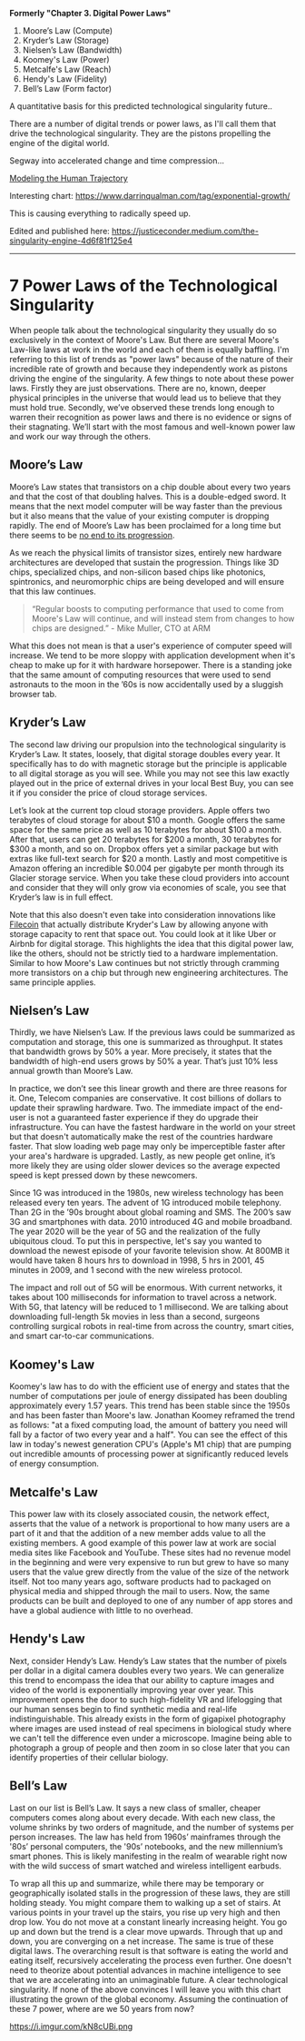 **Formerly "Chapter 3. Digital Power Laws"**

1.  Moore’s Law (Compute)
2.  Kryder’s Law (Storage)
3.  Nielsen’s Law (Bandwidth)
4.  Koomey's Law (Power)
5.  Metcalfe's Law (Reach)
6.  Hendy's Law (Fidelity)
7.  Bell’s Law (Form factor)

A quantitative basis for this predicted technological singularity future..

There are a number of digital trends or power laws, as I'll call them that drive the technological singularity. They are the pistons propelling the engine of the digital world. 

Segway into accelerated change and time compression...

[Modeling the Human Trajectory](https://www.openphilanthropy.org/blog/modeling-human-trajectory)

Interesting chart: https://www.darrinqualman.com/tag/exponential-growth/

This is causing everything to radically speed up. 

Edited and published here: https://justiceconder.medium.com/the-singularity-engine-4d6f81f125e4

---

# 7 Power Laws of the Technological Singularity

When people talk about the technological singularity they usually do so exclusively in the context of Moore's Law. But there are several Moore's Law-like laws at work in the world and each of them is equally baffling. I'm referring to this list of trends as "power laws" because of the nature of their incredible rate of growth and because they independently work as pistons driving the engine of the singularity. A few things to note about these power laws. Firstly they are just observations. There are no, known, deeper physical principles in the universe that would lead us to believe that they must hold true. Secondly, we’ve observed these trends long enough to warren their recognition as power laws and there is no evidence or signs of their stagnating. We’ll start with the most famous and well-known power law and work our way through the others.

## **Moore’s Law**

Moore’s Law states that transistors on a chip double about every two years and that the cost of that doubling halves. This is a double-edged sword. It means that the next model computer will be way faster than the previous but it also means that the value of your existing computer is dropping rapidly. The end of Moore’s Law has been proclaimed for a long time but there seems to be [no end to its progression](https://medium.com/predict/moores-law-is-alive-and-well-eaa49a450188).

As we reach the physical limits of transistor sizes, entirely new hardware architectures are developed that sustain the progression. Things like 3D chips, specialized chips, and non-silicon based chips like photonics, spintronics, and neuromorphic chips are being developed and will ensure that this law continues.

> “Regular boosts to computing performance that used to come from Moore's Law will continue, and will instead stem from changes to how chips are designed.” - Mike Muller, CTO at ARM

What this does not mean is that a user's experience of computer speed will increase. We tend to be more sloppy with application development when it's cheap to make up for it with hardware horsepower. There is a standing joke that the same amount of computing resources that were used to send astronauts to the moon in the ’60s is now accidentally used by a sluggish browser tab.

## **Kryder’s Law**

The second law driving our propulsion into the technological singularity is Kryder’s Law. It states, loosely, that digital storage doubles every year. It specifically has to do with magnetic storage but the principle is applicable to all digital storage as you will see. While you may not see this law exactly played out in the price of external drives in your local Best Buy, you can see it if you consider the price of cloud storage services.

Let’s look at the current top cloud storage providers. Apple offers two terabytes of cloud storage for about $10 a month. Google offers the same space for the same price as well as 10 terabytes for about $100 a month. After that, users can get 20 terabytes for $200 a month, 30 terabytes for $300 a month, and so on. Dropbox offers yet a similar package but with extras like full-text search for $20 a month. Lastly and most competitive is Amazon offering an incredible $0.004 per gigabyte per month through its Glacier storage service. When you take these cloud providers into account and consider that they will only grow via economies of scale, you see that Kryder’s law is in full effect.

Note that this also doesn't even take into consideration innovations like [Filecoin](https://en.wikipedia.org/wiki/Filecoin) that actually distribute Kryder's Law by allowing anyone with storage capacity to rent that space out. You could look at it like Uber or Airbnb for digital storage. This highlights the idea that this digital power law, like the others, should not be strictly tied to a hardware implementation. Similar to how Moore's Law continues but not strictly through cramming more transistors on a chip but through new engineering architectures. The same principle applies.

## **Nielsen’s Law**

Thirdly, we have Nielsen’s Law. If the previous laws could be summarized as computation and storage, this one is summarized as throughput. It states that bandwidth grows by 50% a year. More precisely, it states that the bandwidth of high-end users grows by 50% a year. That’s just 10% less annual growth than Moore’s Law.

In practice, we don’t see this linear growth and there are three reasons for it. One, Telecom companies are conservative. It cost billions of dollars to update their sprawling hardware. Two. The immediate impact of the end-user is not a guaranteed faster experience if they do upgrade their infrastructure. You can have the fastest hardware in the world on your street but that doesn't automatically make the rest of the countries hardware faster. That slow loading web page may only be imperceptible faster after your area's hardware is upgraded. Lastly, as new people get online, it’s more likely they are using older slower devices so the average expected speed is kept pressed down by these newcomers.

Since 1G was introduced in the 1980s, new wireless technology has been released every ten years. The advent of 1G introduced mobile telephony. Than 2G in the ’90s brought about global roaming and SMS. The 200’s saw 3G and smartphones with data. 2010 introduced 4G and mobile broadband. The year 2020 will be the year of 5G and the realization of the fully ubiquitous cloud. To put this in perspective, let's say you wanted to download the newest episode of your favorite television show. At 800MB it would have taken 8 hours hrs to download in 1998, 5 hrs in 2001, 45 minutes in 2009, and 1 second with the new wireless protocol.

The impact and roll out of 5G will be enormous. With current networks, it takes about 100 milliseconds for information to travel across a network. With 5G, that latency will be reduced to 1 millisecond. We are talking about downloading full-length 5k movies in less than a second, surgeons controlling surgical robots in real-time from across the country, smart cities, and smart car-to-car communications.

## **Koomey's Law**

Koomey's law has to do with the efficient use of energy and states that the number of computations per joule of energy dissipated has been doubling approximately every 1.57 years. This trend has been stable since the 1950s and has been faster than Moore's law. Jonathan Koomey reframed the trend as follows: "at a fixed computing load, the amount of battery you need will fall by a factor of two every year and a half". You can see the effect of this law in today's newest generation CPU's (Apple's M1 chip) that are pumping out incredible amounts of processing power at significantly reduced levels of energy consumption.

## **Metcalfe's Law** 

This power law with its closely associated cousin, the network effect, asserts that the value of a network is proportional to how many users are a part of it and that the addition of a new member adds value to all the existing members. A good example of this power law at work are social media sites like Facebook and YouTube. These sites had no revenue model in the beginning and were very expensive to run but grew to have so many users that the value grew directly from the value of the size of the network itself. Not too many years ago, software products had to packaged on physical media and shipped through the mail to users. Now, the same products can be built and deployed to one of any number of app stores and have a global audience with little to no overhead.

## **Hendy's Law**

Next, consider Hendy’s Law. Hendy’s Law states that the number of pixels per dollar in a digital camera doubles every two years. We can generalize this trend to encompass the idea that our ability to capture images and video of the world is exponentially improving year over year. This improvement opens the door to such high-fidelity VR and lifelogging that our human senses begin to find synthetic media and real-life indistinguishable. This already exists in the form of gigapixel photography where images are used instead of real specimens in biological study where we can't tell the difference even under a microscope. Imagine being able to photograph a group of people and then zoom in so close later that you can identify properties of their cellular biology. 

## **Bell’s Law**

Last on our list is Bell’s Law. It says a new class of smaller, cheaper computers comes along about every decade. With each new class, the volume shrinks by two orders of magnitude, and the number of systems per person increases. The law has held from 1960s’ mainframes through the '80s’ personal computers, the '90s’ notebooks, and the new millennium’s smart phones. This is likely manifesting in the realm of wearable right now with the wild success of smart watched and wireless intelligent earbuds. 

To wrap all this up and summarize, while there may be temporary or geographically isolated stalls in the progression of these laws, they are still holding steady. You might compare them to walking up a set of stairs. At various points in your travel up the stairs, you rise up very high and then drop low. You do not move at a constant linearly increasing height. You go up and down but the trend is a clear move upwards. Through that up and down, you are converging on a net increase. The same is true of these digital laws. The overarching result is that software is eating the world and eating itself, recursively accelerating the process even further. One doesn't need to theorize about potential advances in machine intelligence to see that we are accelerating into an unimaginable future. A clear technological singularity. If none of the above convinces I will leave you with this chart illustrating the grown of the global economy. Assuming the continuation of these 7 power, where are we 50 years from now?

https://i.imgur.com/kN8cUBi.png

